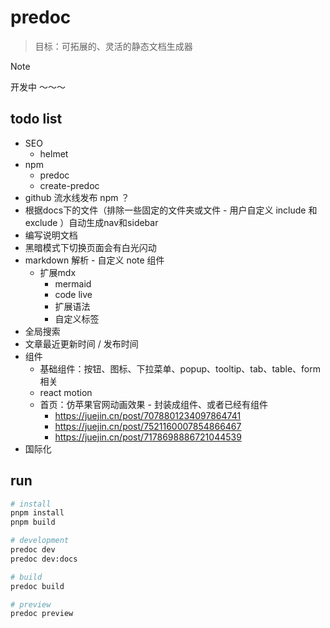 # predoc
> 目标：可拓展的、灵活的静态文档生成器

> [!NOTE]
> 开发中 ～～～

## todo list
- SEO
  - helmet
- npm
  - predoc
  - create-predoc
- github 流水线发布 npm ？
- 根据docs下的文件（排除一些固定的文件夹或文件 - 用户自定义 include 和 exclude ）自动生成nav和sidebar
- 编写说明文档
- 黑暗模式下切换页面会有白光闪动
- markdown 解析 - 自定义 note 组件
  - 扩展mdx
    - mermaid
    - code live
    - 扩展语法
    - 自定义标签
- 全局搜索
- 文章最近更新时间 / 发布时间
- 组件
  - 基础组件：按钮、图标、下拉菜单、popup、tooltip、tab、table、form相关
  - react motion
  - 首页：仿苹果官网动画效果 - 封装成组件、或者已经有组件
    - https://juejin.cn/post/7078801234097864741
    - https://juejin.cn/post/7521160007854866467
    - https://juejin.cn/post/7178698886721044539
- 国际化

## run

```zsh
# install
pnpm install
pnpm build

# development
predoc dev
predoc dev:docs

# build
predoc build

# preview
predoc preview
```
